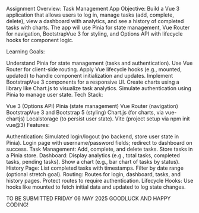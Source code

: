 Assignment Overview: Task Management App
Objective: Build a Vue 3 application that allows users to log in, manage tasks (add, complete, delete), view a dashboard with analytics, and see a history of completed tasks with charts. The app will use Pinia for state management, Vue Router for navigation, BootstrapVue 3 for styling, and Options API with lifecycle hooks for component logic.

Learning Goals:

Understand Pinia for state management (tasks and authentication).
Use Vue Router for client-side routing.
Apply Vue lifecycle hooks (e.g., mounted, updated) to handle component initialization and updates.
Implement BootstrapVue 3 components for a responsive UI.
Create charts using a library like Chart.js to visualize task analytics.
Simulate authentication using Pinia to manage user state.
Tech Stack:

Vue 3 (Options API)
Pinia (state management)
Vue Router (navigation)
BootstrapVue 3 and Bootstrap 5 (styling)
Chart.js (for charts, via vue-chartjs)
Localstorage (to persist user state).
Vite (project setup via npm init vue@3)
Features:

Authentication:
Simulated login/logout (no backend, store user state in Pinia).
Login page with username/password fields; redirect to dashboard on success.
Task Management:
Add, complete, and delete tasks.
Store tasks in a Pinia store.
Dashboard:
Display analytics (e.g., total tasks, completed tasks, pending tasks).
Show a chart (e.g., bar chart of tasks by status).
History Page:
List completed tasks with timestamps.
Filter by date range (optional stretch goal).
Routing:
Routes for login, dashboard, tasks, and history pages.
Protect routes to require authentication.
Lifecycle Hooks:
Use hooks like mounted to fetch initial data and updated to log state changes.

TO BE SUBMITTED
FRIDAY 06 MAY 2025
GOODLUCK AND HAPPY CODING!
